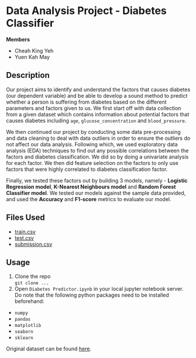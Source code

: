 # Data Analysis Project - Diabetes Classifier

<b>Members</b>
- Cheah King Yeh 
- Yuen Kah May

## Description
Our project aims to identify and understand the factors that causes diabetes (our dependent variable) and be able to develop a sound method to predict whether a person is suffering from diabetes based on the different parameters and factors given to us. We first start off with data collection from a given dataset which contains information about potential factors that causes diabetes including `age`, `glucose_concentration` and `blood_pressure`. 

We then continued our project by conducting some data pre-processing and data cleaning to deal with data outliers in order to ensure the outliers do not affect our data analysis. Following which, we used exploratory data analysis (EDA) techniques to find out any possible correlations between the factors and diabetes classification. We did so by doing a univariate analysis for each factor. We then did feature selection on the factors to only use factors that were highly correlated to diabetes classification factor. 

Finally, we tested these factors out by building 3 models, namely - **Logistic Regression model**, **K-Nearest Neighbours model** and **Random Forest Classifier model**. We tested our models against the sample data provided, and used the **Accuracy** and **F1-score** metrics to evaluate our model.

## Files Used
- [train.csv](https://github.com/xbowery/diabetes-predictor/blob/main/train.csv)
- [test.csv](https://github.com/xbowery/diabetes-predictor/blob/main/test.csv)
- [submission.csv](https://github.com/xbowery/diabetes-predictor/blob/main/submission.csv)

## Usage
1. Clone the repo <br>
`git clone ...` 
2. Open `Diabetes Predictor.ipynb` in your local jupyter notebook server. Do note that the following python packages need to be installed beforehand:
- `numpy`
- `pandas`
- `matplotlib`
- `seaborn`
- `sklearn`


Original dataset can be found [here](https://www.kaggle.com/c/diabetes-classification/data).
